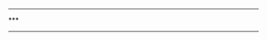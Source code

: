 <div class="X42-star-break-line-container">
<hr>
<p class="X42-star-break-line">***</p>
<hr>
</div>
